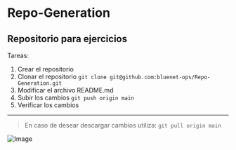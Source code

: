 # Repo-Generation
## Repositorio para ejercicios

Tareas:
1. Crear el repositorio
2. Clonar el repositorio
` git clone git@github.com:bluenet-ops/Repo-Generation.git `
3. Modificar el archivo README.md
4. Subir los cambios
` git push origin main `
5. Verificar los cambios

---

> En caso de desear descargar cambios utiliza:
` git pull origin main `

![Image](https://github.com/fluidicon.png)
